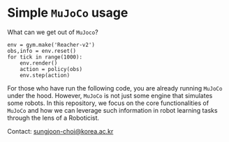 # Simple `MuJoCo` usage

What can we get out of `MuJoco`?

```
env = gym.make('Reacher-v2')
obs,info = env.reset()
for tick in range(1000):
    env.render()
    action = policy(obs)
    env.step(action)
```
For those who have run the following code, you are already running `MuJoCo` under the hood. However, `MuJoCo` is not just some engine that simulates some robots. In this repository, we focus on the core functionalities of `MuJoCo` and how we can leverage such information in robot learning tasks through the lens of a Roboticist. 

Contact: sungjoon-choi@korea.ac.kr 
